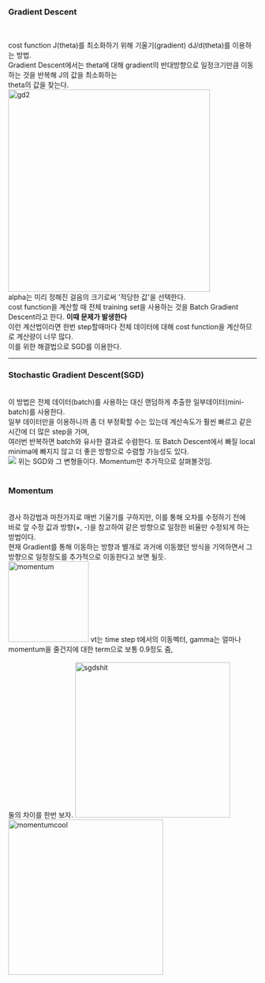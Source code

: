 <h3>Gradient Descent</h3><br>

cost function J(theta)를 최소화하기 위해 기울기(gradient) dJ/d(theta)를 이용하는 방법.<br>
Gradient Descent에서는 theta에 대해 gradient의 반대방향으로 일정크기만큼 이동하는 것을 반복해 J의 값을 최소화하는<br>
theta의 값을 찾는다.<br>
<img width="409" alt="gd2" src="https://user-images.githubusercontent.com/67510613/106354046-575a9180-6332-11eb-8b15-17def693f8b5.PNG"><br>
alpha는 미리 정해진 걸음의 크기로써 '적당한 값'을 선택한다.<br>
cost function을 계산할 때 전체 training set을 사용하는 것을 Batch Gradient Descent라고 한다. <strong> 이때 문제가 발생한다 </strong><br>
이런 계산법이라면 한번 step할때마다 전체 데이터에 대해 cost function을 계산하므로 계산량이 너무 많다. <br>
이를 위한 해결법으로 SGD를 이용한다.<br>

<hr>
<h3>Stochastic Gradient Descent(SGD)</h3><br>
이 방법은 전체 데이터(batch)를 사용하는 대신 랜덤하게 추출한 일부데이터(mini-batch)를 사용한다.<br>
일부 데이터만을 이용하니까 좀 더 부정확할 수는 있는데 계산속도가 훨씬 빠르고 같은 시간에 더 많은 step을 가며,<br>
여러번 반복하면 batch와 유사한 결과로 수렴한다. 또 Batch Descent에서 빠질 local minima에 빠지지 않고 더 좋은 방향으로 수렴할 가능성도 있다.<br>
<img src="http://i.imgur.com/pD0hWu5.gif?1">
위는 SGD와 그 변형들이다. Momentum만 추가적으로 살펴볼것임.<br>
<br>
<h3>Momentum</h3><br>
경사 하강법과 마찬가지로 매번 기울기를 구하지만, 이를 통해 오차를 수정하기 전에<br>
바로 앞 수정 값과 방향(+, -)을 참고하여 같은 방향으로 일정한 비율만 수정되게 하는 방법이다.<br>
현재 Gradient를 통해 이동하는 방향과 별개로 과거에 이동했던 방식을 기억하면서 그 방향으로 일정정도를 추가적으로 이동한다고 보면 될듯.<br>
<img width="163" alt="momentum" src="https://user-images.githubusercontent.com/67510613/106354990-c4712580-6338-11eb-8e90-46199462d06b.PNG">
vt는 time step t에서의 이동벡터, gamma는 얼마나 momentum을 줄건지에 대한 term으로 보통 0.9정도 줌, <br><br>
둘의 차이를 한번 보자.
<img width="314" alt="sgdshit" src="https://user-images.githubusercontent.com/67510613/106355121-685ad100-6339-11eb-8530-a4c862ff5c39.PNG">
<img width="314" alt="momentumcool" src="https://user-images.githubusercontent.com/67510613/106355124-6abd2b00-6339-11eb-891b-52dc07ab22fb.PNG">



